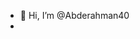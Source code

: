 - 👋 Hi, I’m @Abderahman40
-

<!---
Abderahman40/Abderahman40 is a ✨ special ✨ repository because its `README.md` (this file) appears on your GitHub profile.
You can click the Preview link to take a look at your changes.
--->
